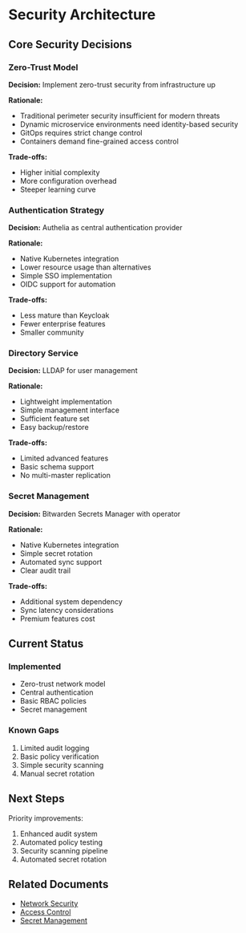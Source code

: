 # Security Architecture

## Core Security Decisions

### Zero-Trust Model

**Decision:** Implement zero-trust security from infrastructure up

**Rationale:**

- Traditional perimeter security insufficient for modern threats
- Dynamic microservice environments need identity-based security
- GitOps requires strict change control
- Containers demand fine-grained access control

**Trade-offs:**

- Higher initial complexity
- More configuration overhead
- Steeper learning curve

### Authentication Strategy

**Decision:** Authelia as central authentication provider

**Rationale:**

- Native Kubernetes integration
- Lower resource usage than alternatives
- Simple SSO implementation
- OIDC support for automation

**Trade-offs:**

- Less mature than Keycloak
- Fewer enterprise features
- Smaller community

### Directory Service

**Decision:** LLDAP for user management

**Rationale:**

- Lightweight implementation
- Simple management interface
- Sufficient feature set
- Easy backup/restore

**Trade-offs:**

- Limited advanced features
- Basic schema support
- No multi-master replication

### Secret Management

**Decision:** Bitwarden Secrets Manager with operator

**Rationale:**

- Native Kubernetes integration
- Simple secret rotation
- Automated sync support
- Clear audit trail

**Trade-offs:**

- Additional system dependency
- Sync latency considerations
- Premium features cost

## Current Status

### Implemented

- Zero-trust network model
- Central authentication
- Basic RBAC policies
- Secret management

### Known Gaps

1. Limited audit logging
2. Basic policy verification
3. Simple security scanning
4. Manual secret rotation

## Next Steps

Priority improvements:

1. Enhanced audit system
2. Automated policy testing
3. Security scanning pipeline
4. Automated secret rotation

## Related Documents

- [Network Security](../networking/policies.md)
- [Access Control](rbac.md)
- [Secret Management](secrets.md)
